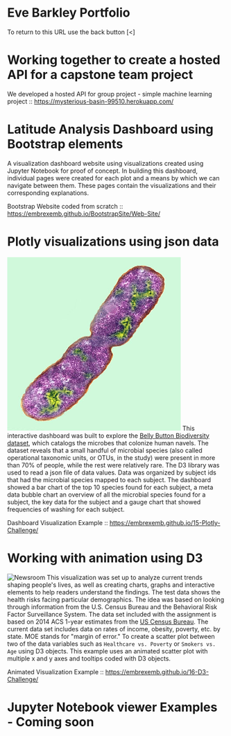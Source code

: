 # Eve Barkley Portfolio

To return to this URL use the back button [<] 

# Working together to create a hosted API for a capstone team project
We developed a hosted API for group project - simple machine learning project  :: [https://mysterious-basin-99510.herokuapp.com/
](https://mysterious-basin-99510.herokuapp.com/)

# Latitude Analysis Dashboard using Bootstrap elements
A visualization dashboard website using visualizations created using Jupyter Notebook for proof of concept.
In building this dashboard, individual pages were created for each plot and a means by which we can navigate between them. These pages contain the visualizations and their corresponding explanations. 

Bootstrap Website coded from scratch :: [https://embrexemb.github.io/BootstrapSite/Web-Site/
](https://embrexemb.github.io/BootstrapSite/Web-Site/)

# Plotly visualizations using json data
![Bacteria by filterforge.com](bacteria.jpg)
This interactive dashboard was built to explore the [Belly Button Biodiversity dataset](http://robdunnlab.com/projects/belly-button-biodiversity/), which catalogs the microbes that colonize human navels. The dataset reveals that a small handful of microbial species (also called operational taxonomic units, or OTUs, in the study) were present in more than 70% of people, while the rest were relatively rare. The D3 library was used to read a json file of data values.  Data was organized by subject ids that had the microbial species mapped to each subject.  The dashboard showed a bar chart of the top 10 species found for each subject, a meta data bubble chart an overview of all the microbial species found for a subject, the key data for the subject and a gauge chart that showed frequencies of washing for each subject.  

Dashboard Visualization Example :: [https://embrexemb.github.io/15-Plotly-Challenge/
](https://embrexemb.github.io/15-Plotly-Challenge/)

# Working with animation using D3 
![Newsroom](https://media.giphy.com/media/v2xIous7mnEYg/giphy.gif)
This visualization was set up to analyze current trends shaping people's lives, as well as creating charts, graphs and interactive elements to help readers understand the findings.  The test data shows the health risks facing particular demographics. The idea was based on looking through information from the U.S. Census Bureau and the Behavioral Risk Factor Surveillance System. The data set included with the assignment is based on 2014 ACS 1-year estimates from the [US Census Bureau](https://data.census.gov/cedsci/). The current data set includes data on rates of income, obesity, poverty, etc. by state. MOE stands for "margin of error."
To create a scatter plot between two of the data variables such as `Healthcare vs. Poverty` or `Smokers vs. Age` using D3 objects.  This example uses an animated scatter plot with multiple x and y axes and tooltips coded with D3 objects.

Animated Visualization Example :: [https://embrexemb.github.io/16-D3-Challenge/
](https://embrexemb.github.io/16-D3-Challenge/)

# Jupyter Notebook viewer Examples - Coming soon
